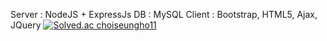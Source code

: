Server : NodeJS + ExpressJs
DB : MySQL
Client : Bootstrap, HTML5, Ajax, JQuery
[![Solved.ac choiseungho11](http://mazassumnida.wtf/api/generate_badge?boj=OllyDI)](https://solved.ac/OllyDI)<br/>
